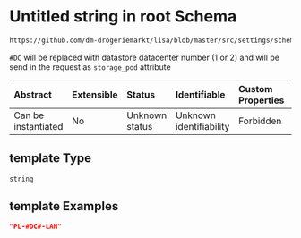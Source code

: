 # Untitled string in root Schema

```txt
https://github.com/dm-drogeriemarkt/lisa/blob/master/src/settings/schema.json#/properties/locations/items/properties/datastore_types/items/properties/template
```

`#DC` will be replaced with datastore datacenter number (1 or 2) and will be send in the request as `storage_pod` attribute

| Abstract            | Extensible | Status         | Identifiable            | Custom Properties | Additional Properties | Access Restrictions | Defined In                                                                               |
| :------------------ | :--------- | :------------- | :---------------------- | :---------------- | :-------------------- | :------------------ | :--------------------------------------------------------------------------------------- |
| Can be instantiated | No         | Unknown status | Unknown identifiability | Forbidden         | Allowed               | none                | [settings.schema.json\*](../../src/settings/settings.schema.json "open original schema") |

## template Type

`string`

## template Examples

```json
"PL-#DC#-LAN"
```
